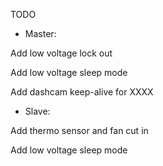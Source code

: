 TODO

* Master:

Add low voltage lock out

Add low voltage sleep mode

Add dashcam keep-alive for XXXX



* Slave:

Add thermo sensor and fan cut in

Add low voltage sleep mode
